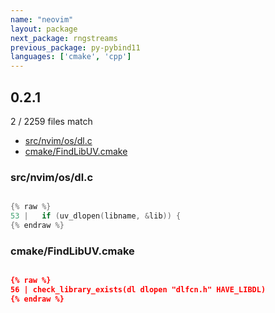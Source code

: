 ```yaml
---
name: "neovim"
layout: package
next_package: rngstreams
previous_package: py-pybind11
languages: ['cmake', 'cpp']
---
```

## 0.2.1
2 / 2259 files match

 - [src/nvim/os/dl.c](#srcnvimosdlc)
 - [cmake/FindLibUV.cmake](#cmakefindlibuvcmake)

### src/nvim/os/dl.c

```cpp

{% raw %}
53 |   if (uv_dlopen(libname, &lib)) {
{% endraw %}

```
### cmake/FindLibUV.cmake

```cmake

{% raw %}
56 | check_library_exists(dl dlopen "dlfcn.h" HAVE_LIBDL)
{% endraw %}

```